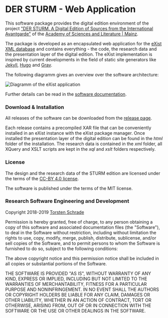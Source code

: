 # DER STURM - Web Application

This software package provides the digital edition environment of the project
<a href="https://sturm-edition.de/">"DER STURM. A Digital Edition of Sources from the International Avantgarde"</a>
of the <a href="http://www.adwmainz.de/">Academy of Sciences and Literature | Mainz</a>.

The package is developed as an encapsulated web application for the <a href="http://exist-db.org/">eXist XML database</a>
and contains everything - the code, the research data and the presentation layer of the digital edition. The eXist
implementation is inspired by current developments in the field of static site generators like 
<a href="https://jekyllrb.com/">Jekyll</a>, <a href="https://gohugo.io/">Hugo</a> and <a href="https://getgrav.org/">Grav</a>.

The following diagramm gives an overview over the software architecture:

![Diagramm of the eXist application](https://sturm-edition.de/images/sturm-exist-app.png "Diagramm of the STURM eXist application")

Further details can be read in the <a href="https://sturm-edition.de/ressourcen/software.html">software documentation</a>.

### Download & Installation

All releases of the software can be downloaded from the <a href="https://github.com/digicademy/sturm-exist-app/releases">release page</a>.

Each release contains a precompiled XAR file that can be conveniently installed
in an eXist instance with the eXist package manager. Once installed the presentation
layer of the digital edition can be found in the _html_ folder of the installation. The
research data is contained in the _xml_ folder, all XQuery and XSLT scripts
are kept in the _xql_ and _xslt_ folders respectively.

### License

The design and the research data of the STURM edition are licensed under the terms 
of the <a href="https://creativecommons.org/licenses/by/4.0/">CC-BY 4.0 license</a>.

The software is published under the terms of the MIT license. 

### Research Software Engineering and Development

Copyright 2018-2019 <a href="https://orcid.org/0000-0002-0953-2818">Torsten Schrade</a>

Permission is hereby granted, free of charge, to any person obtaining a copy of this software and associated documentation files (the "Software"), to deal in the Software without restriction, including without limitation the rights to use, copy, modify, merge, publish, distribute, sublicense, and/or sell copies of the Software, and to permit persons to whom the Software is furnished to do so, subject to the following conditions:

The above copyright notice and this permission notice shall be included in all copies or substantial portions of the Software.

THE SOFTWARE IS PROVIDED "AS IS", WITHOUT WARRANTY OF ANY KIND, EXPRESS OR IMPLIED, INCLUDING BUT NOT LIMITED TO THE WARRANTIES OF MERCHANTABILITY, FITNESS FOR A PARTICULAR PURPOSE AND NONINFRINGEMENT. IN NO EVENT SHALL THE AUTHORS OR COPYRIGHT HOLDERS BE LIABLE FOR ANY CLAIM, DAMAGES OR OTHER LIABILITY, WHETHER IN AN ACTION OF CONTRACT, TORT OR OTHERWISE, ARISING FROM, OUT OF OR IN CONNECTION WITH THE SOFTWARE OR THE USE OR OTHER DEALINGS IN THE SOFTWARE.
